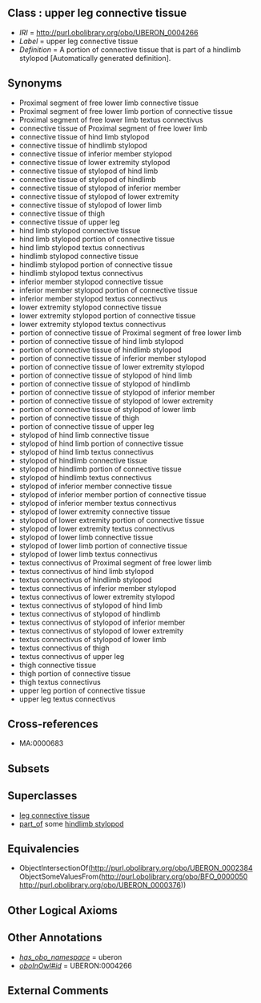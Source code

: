 
## Class : upper leg connective tissue

 * *IRI* = http://purl.obolibrary.org/obo/UBERON_0004266
 * *Label* = upper leg connective tissue
 * *Definition* = A portion of connective tissue that is part of a hindlimb stylopod [Automatically generated definition].

## Synonyms

 * Proximal segment of free lower limb connective tissue
 * Proximal segment of free lower limb portion of connective tissue
 * Proximal segment of free lower limb textus connectivus
 * connective tissue of Proximal segment of free lower limb
 * connective tissue of hind limb stylopod
 * connective tissue of hindlimb stylopod
 * connective tissue of inferior member stylopod
 * connective tissue of lower extremity stylopod
 * connective tissue of stylopod of hind limb
 * connective tissue of stylopod of hindlimb
 * connective tissue of stylopod of inferior member
 * connective tissue of stylopod of lower extremity
 * connective tissue of stylopod of lower limb
 * connective tissue of thigh
 * connective tissue of upper leg
 * hind limb stylopod connective tissue
 * hind limb stylopod portion of connective tissue
 * hind limb stylopod textus connectivus
 * hindlimb stylopod connective tissue
 * hindlimb stylopod portion of connective tissue
 * hindlimb stylopod textus connectivus
 * inferior member stylopod connective tissue
 * inferior member stylopod portion of connective tissue
 * inferior member stylopod textus connectivus
 * lower extremity stylopod connective tissue
 * lower extremity stylopod portion of connective tissue
 * lower extremity stylopod textus connectivus
 * portion of connective tissue of Proximal segment of free lower limb
 * portion of connective tissue of hind limb stylopod
 * portion of connective tissue of hindlimb stylopod
 * portion of connective tissue of inferior member stylopod
 * portion of connective tissue of lower extremity stylopod
 * portion of connective tissue of stylopod of hind limb
 * portion of connective tissue of stylopod of hindlimb
 * portion of connective tissue of stylopod of inferior member
 * portion of connective tissue of stylopod of lower extremity
 * portion of connective tissue of stylopod of lower limb
 * portion of connective tissue of thigh
 * portion of connective tissue of upper leg
 * stylopod of hind limb connective tissue
 * stylopod of hind limb portion of connective tissue
 * stylopod of hind limb textus connectivus
 * stylopod of hindlimb connective tissue
 * stylopod of hindlimb portion of connective tissue
 * stylopod of hindlimb textus connectivus
 * stylopod of inferior member connective tissue
 * stylopod of inferior member portion of connective tissue
 * stylopod of inferior member textus connectivus
 * stylopod of lower extremity connective tissue
 * stylopod of lower extremity portion of connective tissue
 * stylopod of lower extremity textus connectivus
 * stylopod of lower limb connective tissue
 * stylopod of lower limb portion of connective tissue
 * stylopod of lower limb textus connectivus
 * textus connectivus of Proximal segment of free lower limb
 * textus connectivus of hind limb stylopod
 * textus connectivus of hindlimb stylopod
 * textus connectivus of inferior member stylopod
 * textus connectivus of lower extremity stylopod
 * textus connectivus of stylopod of hind limb
 * textus connectivus of stylopod of hindlimb
 * textus connectivus of stylopod of inferior member
 * textus connectivus of stylopod of lower extremity
 * textus connectivus of stylopod of lower limb
 * textus connectivus of thigh
 * textus connectivus of upper leg
 * thigh connective tissue
 * thigh portion of connective tissue
 * thigh textus connectivus
 * upper leg portion of connective tissue
 * upper leg textus connectivus

## Cross-references

 * MA:0000683

## Subsets


## Superclasses

 * [leg connective tissue](../../UBERON/69/UBERON_0003569.md)
 * [part_of](../../BFO/50/BFO_0000050.md) some [hindlimb stylopod](../../UBERON/76/UBERON_0000376.md)

## Equivalencies

 * ObjectIntersectionOf(<http://purl.obolibrary.org/obo/UBERON_0002384> ObjectSomeValuesFrom(<http://purl.obolibrary.org/obo/BFO_0000050> <http://purl.obolibrary.org/obo/UBERON_0000376>))

## Other Logical Axioms


## Other Annotations

 * *[has_obo_namespace](../../ce/oboInOwl#hasOBONamespace.md)* = uberon
 * *[oboInOwl#id](../../id/oboInOwl#id.md)* = UBERON:0004266

## External Comments

